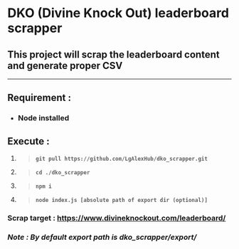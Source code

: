 # DKO (Divine Knock Out) leaderboard scrapper
## This project will scrap the leaderboard content and generate proper CSV

---
## Requirement :
* ### Node installed

## Execute : 
1. ><b>`git pull https://github.com/LgAlexHub/dko_scrapper.git`</b>
2. ><b>`cd ./dko_scrapper`</b>
3. ><b>`npm i`</b>
4. ><b>`node index.js [absolute path of export dir (optional)]`</b>

### Scrap target :  <https://www.divineknockout.com/leaderboard/>
### *Note : By default export path is dko_scrapper/export/*  
